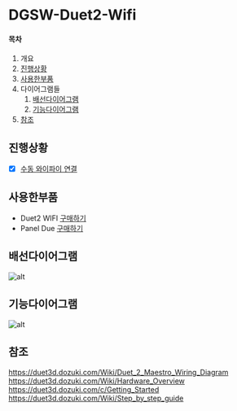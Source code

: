 # DGSW-Duet2-Wifi
#### 목차
1. 개요
1. [진행상황](#진행상황)
1. [사용한부품](#사용한부품)
1. 다이어그램들
   1. [배선다이어그램](#배선다이어그램)
   1. [기능다이어그램](#기능다이어그램)
1. [참조](#참조)

진행상황
---
- [x] [수동 와이파이 연결](../master/documents/how_to_connect_wifi_with_panel.md)

사용한부품
---
* Duet2 WIFI [구매하기](https://duet3d.com/DuetWifi)
* Panel Due [구매하기](https://duet3d.com/PanelDue)

배선다이어그램
---
![alt](https://d17kynu4zpq5hy.cloudfront.net/igi/duet3d/x1wYdbGAsbWWvlqT.large)

기능다이어그램
---
![alt](https://d17kynu4zpq5hy.cloudfront.net/igi/duet3d/MZFCa1joZtkrtELh.large)

참조
---
https://duet3d.dozuki.com/Wiki/Duet_2_Maestro_Wiring_Diagram  
https://duet3d.dozuki.com/Wiki/Hardware_Overview  
https://duet3d.dozuki.com/c/Getting_Started  
https://duet3d.dozuki.com/Wiki/Step_by_step_guide  
